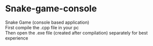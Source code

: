 # Snake-game-console
Snake Game (console based application)
<br>
First compile the .cpp file in your pc
<br>
Then open the .exe file (created after compilation) separately for best experience

